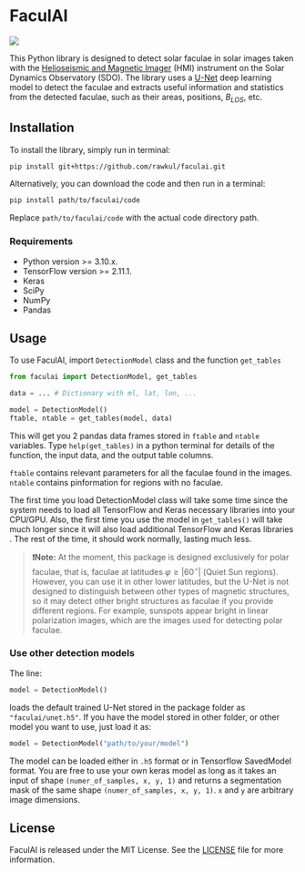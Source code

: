 # FaculAI

![](https://img.shields.io/badge/version-2.0.0-green)

This Python library is designed to detect solar faculae in solar images taken with the [Helioseismic and Magnetic Imager](http://hmi.stanford.edu/) (HMI) instrument on the Solar Dynamics Observatory (SDO). The library uses a [U-Net](https://arxiv.org/abs/1505.04597) deep learning model to detect the faculae and extracts useful information and statistics from the detected faculae, such as their areas, positions, $B_{LOS}$, etc.

## Installation

To install the library, simply run in terminal:

``` bash
pip install git+https://github.com/rawkul/faculai.git
```

Alternatively, you can download the code and then run in a terminal:

``` bash
pip install path/to/faculai/code
```

Replace `path/to/faculai/code` with the actual code directory path.

### Requirements

-   Python version >= 3.10.x.
-   TensorFlow version >= 2.11.1.
-   Keras
-   SciPy
-   NumPy
-   Pandas

## Usage

To use FaculAI, import `DetectionModel` class and the function `get_tables`

``` python
from faculai import DetectionModel, get_tables

data = ... # Dictionary with ml, lat, lon, ...

model = DetectionModel()
ftable, ntable = get_tables(model, data)
```

This will get you 2 pandas data frames stored in `ftable` and `ntable` variables. Type `help(get_tables)` in a python terminal for details of the function, the input data, and the output table columns.

`ftable` contains relevant parameters for all the faculae found in the images.
`ntable` contains pinformation for regions with no faculae.

<p class="callout info">

The first time you load DetectionModel class will take some time since the system needs to load all TensorFlow and Keras necessary libraries into your CPU/GPU. Also, the first time you use the model in `get_tables()` will take much longer since it will also load additional TensorFlow and Keras libraries . The rest of the time, it should work normally, lasting much less.

</p>

> **❗Note:** At the moment, this package is designed exclusively for polar faculae, 
that is, faculae at latitudes $\varphi\ge|60^\circ|$ (Quiet Sun regions). However, you can use it in other 
lower latitudes, but the U-Net is not designed to distinguish between other types of 
magnetic structures, so it may detect other bright structures as faculae if you provide 
different regions. For example, sunspots appear bright in linear polarization images, 
which are the images used for detecting polar faculae.

### Use other detection models

The line:

``` python
model = DetectionModel()
```

loads the default trained U-Net stored in the package folder as `"faculai/unet.h5"`. If you have the model stored in other folder, or other model you want to use, just load it as:

``` python
model = DetectionModel("path/to/your/model")
```

The model can be loaded either in `.h5` format or in Tensorflow SavedModel format. You are free to use your own keras model as long as it takes an input of shape `(numer_of_samples, x, y, 1)` and returns a segmentation mask of the same shape `(numer_of_samples, x, y, 1)`. `x` and `y` are arbitrary image dimensions.

## License

FaculAI is released under the MIT License. See the [LICENSE](LICENSE) file for more information.
